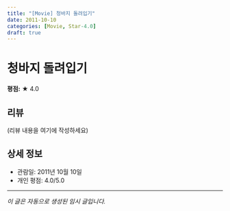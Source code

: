 ```yaml
---
title: "[Movie] 청바지 돌려입기"
date: 2011-10-10
categories: [Movie, Star-4.0]
draft: true
---
```


# 청바지 돌려입기

**평점:** ★ 4.0

## 리뷰

(리뷰 내용을 여기에 작성하세요)

## 상세 정보

- 관람일: 2011년 10월 10일
- 개인 평점: 4.0/5.0

---

*이 글은 자동으로 생성된 임시 글입니다.*
